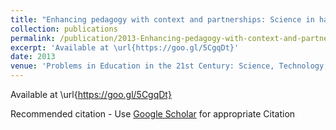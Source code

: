 ```yaml
---
title: "Enhancing pedagogy with context and partnerships: Science in hand"
collection: publications
permalink: /publication/2013-Enhancing-pedagogy-with-context-and-partnerships-Science-in-hand
excerpt: 'Available at \url{https://goo.gl/5CgqDt}'
date: 2013
venue: 'Problems in Education in the 21st Century: Science, Technology, Society and Environment Education'
---
```

Available at \url{https://goo.gl/5CgqDt}

Recommended citation - Use [Google Scholar](https://scholar.google.com/scholar?q=Enhancing+pedagogy+with+context+and+partnerships:+Science+in+hand) for appropriate Citation 